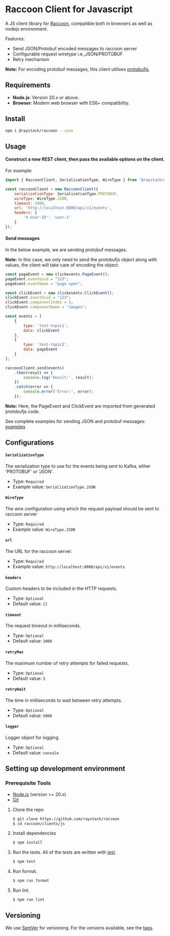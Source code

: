 # Raccoon Client for Javascript

A JS client library for [Raccoon](https://github.com/raystack/raccoon), compatible both in browsers as well as nodejs environment.

Features:
* Send JSON/Protobuf encoded messages to raccoon server
* Configurable request wiretype i.e.,JSON/PROTOBUF
* Retry mechanism

**Note:** For encoding protobuf messages, this client utilises [protobufjs](https://github.com/protobufjs/protobuf.js).

## Requirements

- **Node.js**: Version 20.x or above.
- **Browser**: Modern web browser with ES6+ compatibility.

## Install

```bash
npm i @raystack/raccoon --save
```

## Usage

#### Construct a new REST client, then pass the available options on the client.

For example:

```javascript
import { RaccoonClient, SerializationType, WireType } from '@raystack/raccoon';
```

```javascript
const raccoonClient = new RaccoonClient({
    serializationType: SerializationType.PROTOBUF,
    wireType: WireType.JSON,
    timeout: 5000,
    url: 'http://localhost:8080/api/v1/events',
    headers: {
        'X-User-ID': 'user-1'
    }
});
```

#### Send messages

In the below example, we are sending protobuf messages. 

**Note:** In this case, we only need to send the protobufjs object along with values, the client will take care of encoding the object.

```javascript
const pageEvent = new clickevents.PageEvent();
pageEvent.eventGuid = "123";
pageEvent.eventName = "page open";

const clickEvent = new clickevents.ClickEvent();
clickEvent.eventGuid = "123";
clickEvent.componentIndex = 1;
clickEvent.componentName = "images";

const events = [
    {
        type: 'test-topic1',
        data: clickEvent
    },
    {
        type: 'test-topic2',
        data: pageEvent
    }
];

raccoonClient.send(events)
    .then(result => {
        console.log('Result:', result);
    })
    .catch(error => {
        console.error('Error:', error);
    });
```

**Note:** Here, the PageEvent and ClickEvent are imported from generated protobufjs code.

See complete examples for sending JSON and protobuf messages: [examples](examples)

## Configurations

#### `SerializationType`

The serialization type to use for the events being sent to Kafka, either 'PROTOBUF' or 'JSON'.

- Type: `Required`
- Example value: `SerializationType.JSON`

#### `WireType`

The wire configuration using which the request payload should be sent to raccoon server

- Type: `Required`
- Example value: `WireType.JSON`

#### `url`

The URL for the raccoon server.

- Type: `Required`
- Example value: `http://localhost:8080/api/v1/events`

#### `headers`

Custom headers to be included in the HTTP requests.

- Type: `Optional`
- Default value: `{}`

#### `timeout`

The request timeout in milliseconds.

- Type: `Optional`
- Default value: `1000`

#### `retryMax`

The maximum number of retry attempts for failed requests.

- Type: `Optional`
- Default value: `3`

#### `retryWait`

The time in milliseconds to wait between retry attempts.

- Type: `Optional`
- Default value: `5000`

#### `logger`

Logger object for logging.

- Type: `Optional`
- Default value: `console`

## Setting up development environment

### Prerequisite Tools

- [Node.js](https://nodejs.org/) (version >= 20.x)
- [Git](https://git-scm.com/)

1. Clone the repo

   ```sh
   $ git clone https://github.com/raystack/raccoon
   $ cd raccoon/clients/js
   ```

2. Install dependencies

   ```sh
   $ npm install
   ```

3. Run the tests. All of the tests are written with [jest](https://jestjs.io/).

   ```sh
   $ npm test
   ```
4. Run format.

   ```sh
   $ npm run format
   ```
4. Run lint.

   ```sh
   $ npm run lint
   ```

## Versioning

We use [SemVer](http://semver.org/) for versioning. For the versions available, see the [tags](https://www.npmjs.com/package/@raystack/raccoon?activeTab=versions).
